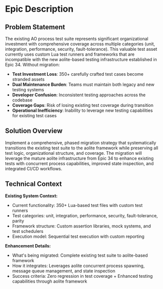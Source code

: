 # Epic Description

## Problem Statement

The existing AO process test suite represents significant organizational investment with comprehensive coverage across multiple categories (unit, integration, performance, security, fault-tolerance). This valuable test asset currently uses custom Lua test runners and frameworks that are incompatible with the new aolite-based testing infrastructure established in Epic 34. Without migration:

- **Test Investment Loss**: 350+ carefully crafted test cases become stranded assets
- **Dual Maintenance Burden**: Teams must maintain both legacy and new testing systems
- **Developer Confusion**: Inconsistent testing approaches across the codebase
- **Coverage Gaps**: Risk of losing existing test coverage during transition
- **Operational Inefficiency**: Inability to leverage new testing capabilities for existing test cases

## Solution Overview

Implement a comprehensive, phased migration strategy that systematically transitions the existing test suite to the aolite framework while preserving all test logic, organizational structure, and coverage. The migration will leverage the mature aolite infrastructure from Epic 34 to enhance existing tests with concurrent process capabilities, improved state inspection, and integrated CI/CD workflows.

## Technical Context

**Existing System Context:**
- Current functionality: 350+ Lua-based test files with custom test runners
- Test categories: unit, integration, performance, security, fault-tolerance, parity
- Framework structure: Custom assertion libraries, mock systems, and test schedulers
- Execution model: Sequential test execution with custom reporting

**Enhancement Details:**
- What's being migrated: Complete existing test suite to aolite-based framework
- How it integrates: Leverages aolite concurrent process spawning, message queue management, and state inspection
- Success criteria: Zero regression in test coverage + Enhanced testing capabilities through aolite framework
